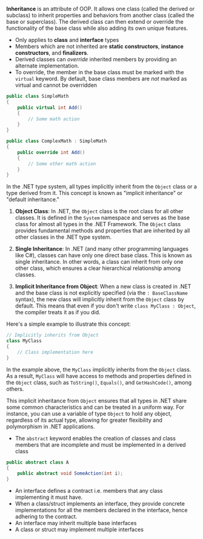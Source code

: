 **Inheritance** is an attribute of OOP. It allows one class (called the derived or subclass) to inherit properties and behaviors from another class (called the base or superclass). The derived class can then extend or override the functionality of the base class while also adding its own unique features.
- Only applies to **class** and **interface** types
- Members which are not inherited are **static constructors**, **instance constructors**, and **finalizers**.
- Derived classes can *override* inherited members by providing an alternate implementation. 
- To override, the member in the base class must be marked with  the `virtual` keyword. By default, base class members are *not* marked as virtual and cannot be overridden
```csharp
public class SimpleMath
{
	public virtual int Add()
	{
		// Some math action
	}
}

public class ComplexMath : SimpleMath
{
	public override int Add()
	{
		// Some other math action
	}
}
```

In the .NET type system, all types implicitly inherit from the `Object` class or a type derived from it. This concept is known as "implicit inheritance" or "default inheritance."

1. **Object Class**: In .NET, the `Object` class is the root class for all other classes. It is defined in the `System` namespace and serves as the base class for almost all types in the .NET Framework. The `Object` class provides fundamental methods and properties that are inherited by all other classes in the .NET type system.

2. **Single Inheritance**: In .NET (and many other programming languages like C#), classes can have only one direct base class. This is known as single inheritance. In other words, a class can inherit from only one other class, which ensures a clear hierarchical relationship among classes.

4. **Implicit Inheritance from Object**: When a new class is created in .NET and the base class is not explicitly specified (via the `: BaseClassName` syntax), the new class will implicitly inherit from the `Object` class by default. This means that even if you don't write `class MyClass : Object`, the compiler treats it as if you did.

Here's a simple example to illustrate this concept:

```csharp
// Implicitly inherits from Object
class MyClass
{
    // Class implementation here
}
```

In the example above, the `MyClass` implicitly inherits from the `Object` class. As a result, `MyClass` will have access to methods and properties defined in the `Object` class, such as `ToString()`, `Equals()`, and `GetHashCode()`, among others.

This implicit inheritance from `Object` ensures that all types in .NET share some common characteristics and can be treated in a uniform way. For instance, you can use a variable of type `Object` to hold any object, regardless of its actual type, allowing for greater flexibility and polymorphism in .NET applications.

- The `abstract` keyword enables the creation of classes and class members that are incomplete and must be implemented in a derived class
```csharp
public abstract class A
{
	public abstract void SomeAction(int i);
}
```

- An interface defines a contract i.e. members that any class implementing it must have.
- When a class/struct implements an interface, they provide concrete implementations for all the members declared in the interface, hence adhering to the contract.
- An interface may inherit multiple base interfaces
- A class or struct may implement multiple interfaces
